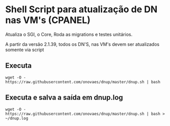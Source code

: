 # Shell Script para atualização de DN nas VM's (CPANEL)

Atualiza o SGI, o Core, Roda as migrations e testes unitários. 

A partir da versão 2.1.39, todos os DN'S, nas VM's devem ser atualizados somente via script

## Executa 
    wget -O - https://raw.githubusercontent.com/onovaes/dnup/master/dnup.sh | bash

## Executa e salva a saída em dnup.log
    wget -O - https://raw.githubusercontent.com/onovaes/dnup/master/dnup.sh | bash > ~/dnup.log

